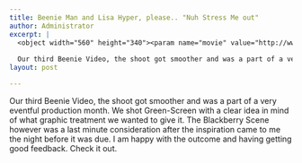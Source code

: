 ```yaml
---
title: Beenie Man and Lisa Hyper, please.. "Nuh Stress Me out"
author: Administrator
excerpt: |
  <object width="560" height="340"><param name="movie" value="http://www.youtube.com/v/JH-9aj6SUNg?fs=1&amp;hl=en_US&amp;rel=0"></param><param name="allowFullScreen" value="true"></param><param name="allowscriptaccess" value="always"></param><embed src="http://www.youtube.com/v/JH-9aj6SUNg?fs=1&amp;hl=en_US&amp;rel=0" type="application/x-shockwave-flash" allowscriptaccess="always" allowfullscreen="true" width="560" height="340"></embed></object>
  
  Our third Beenie Video, the shoot got smoother and was a part of a very eventful production month...
layout: post

---
```

Our third Beenie Video, the shoot got smoother and was a part of a very eventful production month. We shot Green-Screen with a clear idea in mind of what graphic treatment we wanted to give it. The Blackberry Scene however was a last minute consideration after the inspiration came to me the night before it was due. I am happy with the outcome and having getting good feedback. Check it out.